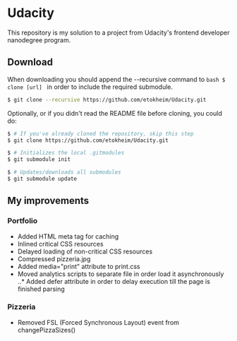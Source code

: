 # Udacity
This repository is my solution to a project from Udacity's frontend developer nanodegree program.

## Download
When downloading you should append the --recursive command to ```bash $ clone [url] ``` in order to include the required submodule.
```bash
$ git clone --recursive https://github.com/etokheim/Udacity.git
```

Optionally, or if you didn't read the README file before cloning, you could do:
```bash
$ # If you've already cloned the repository, skip this step
$ git clone https://github.com/etokheim/Udacity.git

$ # Initializes the local .gitmodules
$ git submodule init

$ # Updates/downloads all submodules
$ git submodule update
```

## My improvements

### Portfolio
- Added HTML meta tag for caching
- Inlined critical CSS resources
- Delayed loading of non-critical CSS resources
- Compressed pizzeria.jpg
- Added media="print" attribute to print.css
- Moved analytics scripts to separate file in order load it asynchronously
	..* Added defer attribute in order to delay execution till the page is finished parsing

### Pizzeria
- Removed FSL (Forced Synchronous Layout) event from changePizzaSizes()